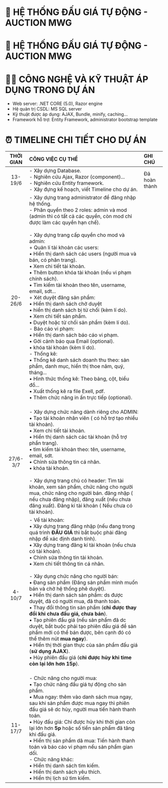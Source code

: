 # 💸 HỆ THỐNG ĐẤU GIÁ TỰ ĐỘNG - AUCTION MWG
# 💸 HỆ THỐNG ĐẤU GIÁ TỰ ĐỘNG - AUCTION MWG
# 🧑‍💻	CÔNG NGHỆ VÀ KỸ THUẬT ÁP DỤNG TRONG DỰ ÁN
- Web server: .NET CORE (5.0), Razor engine
- Hệ quản trị CSDL: MS SQL server
- Kỹ thuật được áp dụng: AJAX, Bundle, minify, caching...
- Framework hỗ trợ: Entity Framework, administrator bootstrap template
# ⏰ TIMELINE CHI TIẾT CHO DỰ ÁN
| THỜI GIAN | CÔNG VIỆC CỤ THỂ| GHI CHÚ |
| :---:| :---| :--- |
| 13-19/6 | - Xây dựng Database. <br> - Nghiên cứu Ajax, Razor (component)... <br> - Nghiên cứu Entity framework. <br> - Xây đựng kế hoạch, viết Timeline cho dự án. | Đã hoàn thành |
| 20-26/6 | - Xây dựng trang administrator để đăng nhập hệ thống. <br> - Phân quyền theo 2 roles: admin và mod (admin thì có tất cả các quyền, còn mod chỉ được làm các quyền hạn chế). <br> <br> - Xây dựng trang cấp quyền cho mod và admin: <br> + Quản lí tài khoản các users: <br> • Hiển thị danh sách các users (người mua và bán, có phân trang). <br> • Xem chi tiết tài khoản. <br> • Thêm button khóa tài khoản (nếu vi phạm chính sách). <br> • Tìm kiếm tài khoản theo tên, username, email, sdt... <br> + Xét duyệt đăng sản phẩm: <br> • Hiển thị danh sách chờ duyệt <br> • hiển thị danh sách bị từ chối (kèm lí do). <br> • Xem chi tiết sản phẩm. <br> • Duyệt hoặc từ chối sản phẩm (kèm lí do). <br> - Báo cáo vi phạm: <br> • Hiển thị danh sách báo cáo vi phạm. <br> • Gởi cảnh báo qua Email (optional). <br> • khóa tài khoản (kèm lí do). <br> - Thống kê: <br> • Thống kê danh sách doanh thu theo: sản phẩm, danh mục, hiển thị thoe năm, quý, tháng... <br> • Hình thức thống kê: Theo bảng, cột, biểu đồ... <br> • Xuất thống kê ra file Exell, pdf. <br> • Thêm chức năng in ấn trực tiếp (optional). <br> <br>  | |
| 27/6-3/7| - Xây dựng chức năng dành riêng cho ADMIN: <br> • Tạo tài khoản nhân viên ( có hỗ trợ tạo nhiều tài khoản). <br> • Xem chi tiết tài khoản. <br> • Hiển thị danh sách các tài khoản (hỗ trợ phần trang). <br> • tìm kiếm tài khoản theo: tên, username, email, sdt. <br> • Chỉnh sửa thông tin cá nhân. <br> • khóa tài khoản. <br> <br> - Xây dựng trang chủ có header: Tìm tài khoản, xem sản phẩm, chức năng cho người mua, chức năng cho người bán. đăng nhập ( nếu chưa đăng nhập), đăng xuất (nếu chưa đăng xuất). Đăng kí tài khoản ( Nếu chưa có tài khoản). <br>| | 
| 4-10/7  |  - Về tài khoản: <br> • Xây dựng trang đăng nhập (nếu đang trong quá trình **ĐẤU GIÁ** thì bắt buộc phải đăng nhập để xác định danh tính). <br> • Xây dựng trang đăng kí tài khoản (nếu chưa có tài khoản). <br> • Chỉnh sửa thông tin tài khoản. <br> • Xem chi tiết thông tin cá nhân. <br><br> - Xây dụng chức năng cho người bán: <br> • Đang sản phẩm (Đăng sản phẩm mình muốn bán và chờ hệ thống phê duyệt). <br> • Hiển thị danh sách sản phẩm: ds được duyệt, đã có người mua, đã thanh toán. <br> • Thay đổi thông tin sản phẩm (**chỉ được thay đổi khi chưa đấu giá, chưa bán**). <br> • Tạo phiên đấu giá (nếu sản phẩm đã dc duyệt, bắt buộc phải tạo phiên đấu giá để sản phẩm mới có thể bán được, bên cạnh đó có thể thêm nút **mua ngay**). <br> • Hiển thị thời gian thực của sản phẩm đấu giá (**sử dụng AJAX**). <br> • Hủy phiên đấu giá (**chỉ được hủy khi time còn lại lớn hơn 15p**). <br><br>   | |
| 11-17/7 | - Chức năng cho người mua: <br> • Tạo chức năng đấu giá tự động cho sản phẩm. <br> • Mua ngay: thêm vào danh sách mua ngay, sau khi sản phẩm được mua ngay thì phiên đấu giá sẽ dc hủy, người mua tiến hành thanh toán. <br> • Hủy đấu giá: Chỉ được hủy khi thời gian còn lại lớn hơn **5p** hoặc số tiền sản phẩm đã tăng khi đấu giá. <br> • Hiển thị sản phẩm dã mua: Tiến hành thanh toán và báo cáo vi phạm nếu sản phẩm gian dối. <br> - Chức năng khác: <br> • Hiển thị danh sách tìm kiếm. <br> • Hiển thị danh sách yêu thích. <br> • Hiển thị lịch sử tìm kiếm. | |
